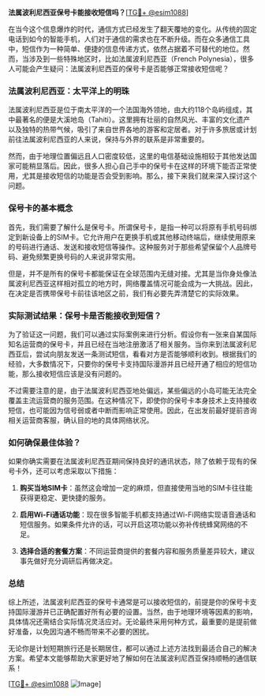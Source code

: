 **法属波利尼西亚保号卡能接收短信吗？**[[TG💪+ @esim1088](https://t.me/s/esim1088)]

在当今这个信息爆炸的时代，通信方式已经发生了翻天覆地的变化。从传统的固定电话到如今的智能手机，人们对于通信的需求也在不断升级。而在众多通信工具中，短信作为一种简单、便捷的信息传递方式，依然占据着不可替代的地位。然而，当涉及到一些特殊地区时，比如法属波利尼西亚（French Polynesia），很多人可能会产生疑问：法属波利尼西亚的保号卡是否能够正常接收短信呢？

### 法属波利尼西亚：太平洋上的明珠

法属波利尼西亚是位于南太平洋的一个法国海外领地，由大约118个岛屿组成，其中最著名的便是大溪地岛（Tahiti）。这里拥有壮丽的自然风光、丰富的文化遗产以及独特的热带气候，吸引了来自世界各地的游客和定居者。对于许多旅居或计划前往法属波利尼西亚的人来说，保持与外界的联系是非常重要的。

然而，由于地理位置偏远且人口密度较低，这里的电信基础设施相较于其他发达国家可能稍显落后。因此，很多人担心自己手中的保号卡在这样的环境下能否正常使用，尤其是接收短信的功能是否会受到影响。那么，接下来我们就来深入探讨这个问题。

### 保号卡的基本概念

首先，我们需要了解什么是保号卡。所谓保号卡，是指一种可以将原有手机号码绑定到新设备上的SIM卡。它允许用户在更换手机或其他移动终端后，继续使用原来的号码进行通话、发送和接收短信等操作。这种服务对于那些希望保留个人品牌号码、避免频繁更换号码的人来说非常实用。

但是，并不是所有的保号卡都能保证在全球范围内无缝对接。尤其是当你身处像法属波利尼西亚这样相对孤立的地方时，网络覆盖情况可能会成为一大挑战。因此，在决定是否携带保号卡前往该地区之前，我们有必要先弄清楚它的实际效果。

### 实际测试结果：保号卡是否能接收到短信？

为了验证这一问题，我们可以通过实际案例来进行分析。假设你有一张来自某国际知名运营商的保号卡，并且已经在当地注册激活了相关服务。当你来到法属波利尼西亚后，尝试向朋友发送一条测试短信，看看对方是否能够顺利收到。根据我们的经验，大多数情况下，只要你的保号卡支持国际漫游并且已经开通了相应的短信功能，那么接收短信应该是没有问题的。

不过需要注意的是，由于法属波利尼西亚地处偏远，某些偏远的小岛可能无法完全覆盖主流运营商的服务范围。在这种情况下，即使你的保号卡本身技术上支持接收短信，也可能因为信号弱或者中断而影响正常使用。因此，在出发前最好提前咨询相关运营商客服，确认目的地的具体网络状况。

### 如何确保最佳体验？

如果你确实需要在法属波利尼西亚期间保持良好的通讯状态，除了依赖于现有的保号卡外，还可以考虑采取以下措施：

1. **购买当地SIM卡**：虽然这会增加一定的麻烦，但直接使用当地的SIM卡往往能获得更稳定、更快捷的服务。
   
2. **启用Wi-Fi通话功能**：现在很多智能手机都支持通过Wi-Fi网络实现语音通话和短信服务。如果条件允许的话，可以开启这项功能以弥补传统蜂窝网络的不足。

3. **选择合适的套餐方案**：不同运营商提供的套餐内容和服务质量差异较大，建议事先做好充分调研后再做决定。

### 总结

综上所述，法属波利尼西亚的保号卡通常是可以接收短信的，前提是你的保号卡支持国际漫游并已正确配置好所有必要的设置。当然，由于地理环境等因素的影响，具体情况还需结合实际情况灵活应对。无论最终采用何种方式，最重要的是提前做好准备，以免因沟通不畅而带来不必要的困扰。

无论你是计划短期旅行还是长期居住，都可以通过上述方法找到最适合自己的解决方案。希望本文能够帮助大家更好地了解如何在法属波利尼西亚保持顺畅的通信联系！

[[TG💪+ @esim1088](https://t.me/s/esim1088) ![Image](https://i.postimg.cc/4NQfJmqS/Snipaste-2025-05-13-00-14-12.png)]